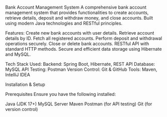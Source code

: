 Bank Account Management System
A comprehensive bank account management system that provides functionalities to create accounts, retrieve details, deposit and withdraw money, and close accounts. Built using modern Java technologies and RESTful principles.

Features:
Create new bank accounts with user details.
Retrieve account details by ID.
Fetch all registered accounts.
Perform deposit and withdrawal operations securely.
Close or delete bank accounts.
RESTful API with standard HTTP methods.
Secure and efficient data storage using Hibernate and MySQL.


Tech Stack Used:
Backend: Spring Boot, Hibernate, REST API
Database: MySQL
API Testing: Postman
Version Control: Git & GitHub
Tools: Maven, IntelliJ IDEA

Installation & Setup

Prerequisites
Ensure you have the following installed:

Java (JDK 17+)
MySQL Server
Maven
Postman (for API testing)
Git (for version control)
